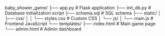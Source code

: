 baby_shower_game/
├── app.py                 # Flask application
├── init_db.py             # Database initialization script
├── schema.sql             # SQL schema
├── static/
│   ├── css/
│   │   └── styles.css     # Custom CSS
│   └── js/
│       └── main.js        # Frontend JavaScript
└── templates/
    ├── index.html         # Main game page
    └── admin.html         # Admin dashboard